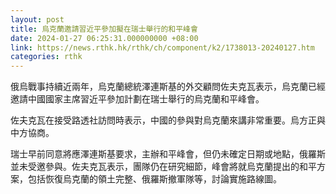 ```yaml
---
layout: post
title: 烏克蘭邀請習近平參加擬在瑞士舉行的和平峰會
date: 2024-01-27 06:25:31.000000000 +08:00
link: https://news.rthk.hk/rthk/ch/component/k2/1738013-20240127.htm
categories: rthk
---
```


俄烏戰事持續近兩年，烏克蘭總統澤連斯基的外交顧問佐夫克瓦表示，烏克蘭已經邀請中國國家主席習近平參加計劃在瑞士舉行的烏克蘭和平峰會。

佐夫克瓦在接受路透社訪問時表示，中國的參與對烏克蘭來講非常重要。烏方正與中方協商。

瑞士早前同意將應澤連斯基要求，主辦和平峰會，但仍未確定日期或地點，俄羅斯並未受邀參與。佐夫克瓦表示，團隊仍在研究細節，峰會將就烏克蘭提出的和平方案，包括恢復烏克蘭的領土完整、俄羅斯撤軍隊等，討論實施路線圖。
